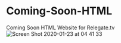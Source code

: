 # Coming-Soon-HTML
Coming Soon HTML Website for Relegate.tv
![Screen Shot 2020-01-23 at 04 41 33](https://user-images.githubusercontent.com/31419720/72949885-af170200-3d9a-11ea-9434-0e9f57d1b7e3.png)

